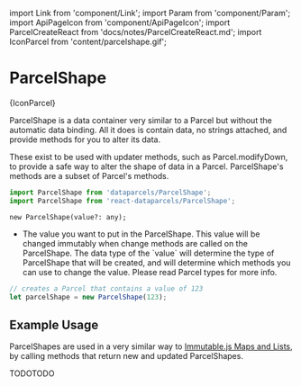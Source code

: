 import Link from 'component/Link';
import Param from 'component/Param';
import ApiPageIcon from 'component/ApiPageIcon';
import ParcelCreateReact from 'docs/notes/ParcelCreateReact.md';
import IconParcel from 'content/parcelshape.gif';

# ParcelShape

<ApiPageIcon>{IconParcel}</ApiPageIcon>

ParcelShape is a data container very similar to a <Link to="/api/Parcel">Parcel</Link> but without the automatic data binding. All it does is contain data, no strings attached, and provide methods for you to alter its data.

These exist to be used with updater methods, such as <Link to="/api/Parcel#modifyDown">Parcel.modifyDown</Link>, to provide a safe way to alter the shape of data in a Parcel.
ParcelShape's methods are a subset of <Link to="/api/Parcel">Parcel</Link>'s methods.

```js
import ParcelShape from 'dataparcels/ParcelShape';
import ParcelShape from 'react-dataparcels/ParcelShape';
```

```flow
new ParcelShape(value?: any);
```

* <Param name="value" optional type="any" default="undefined" />
  The value you want to put in the ParcelShape. This value will be changed immutably when change methods are called on the ParcelShape. The data type of the `value` will determine the type of ParcelShape that will be created, and will determine which methods you can use to change the value. Please read <Link to="/parcel-types">Parcel types</Link> for more info.

```js
// creates a Parcel that contains a value of 123
let parcelShape = new ParcelShape(123);
```

## Example Usage

ParcelShapes are used in a very similar way to [Immutable.js Maps and Lists](https://facebook.github.io/immutable-js/docs/), by calling methods that return new and updated ParcelShapes.

TODOTODO
